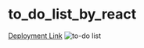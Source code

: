 # to_do_list_by_react
[Deployment Link](https://abhishekkumarme.github.io/to_do_list_by_react/)
![to-do list](https://user-images.githubusercontent.com/114686528/218022433-9bf1845f-556e-4039-9caa-936fa050a934.png)

